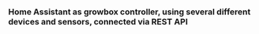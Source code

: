 ### Home Assistant as growbox controller, using several different devices and sensors, connected via REST API
